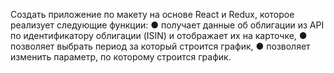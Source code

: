 Создать приложение по макету на основе React и Redux, которое реализует
следующие функции:
● получает данные об облигации из API по идентификатору облигации (ISIN) и
отображает их на карточке,
● позволяет выбрать период за который строится график,
● позволяет изменить параметр, по которому строится график.